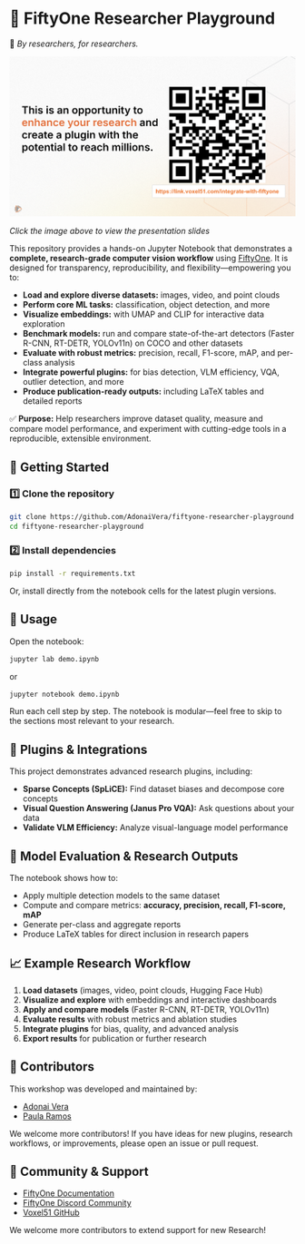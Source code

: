 # 🧠 FiftyOne Researcher Playground

👋 *By researchers, for researchers.*

[![FiftyOne Researcher Playground Slides](assets/slides.png)](https://link.voxel51.com/by-for-researchers)

*Click the image above to view the presentation slides*

This repository provides a hands-on Jupyter Notebook that demonstrates a **complete, research-grade computer vision workflow** using [FiftyOne](https://voxel51.com/fiftyone/). It is designed for transparency, reproducibility, and flexibility—empowering you to:

- **Load and explore diverse datasets:** images, video, and point clouds
- **Perform core ML tasks:** classification, object detection, and more
- **Visualize embeddings:** with UMAP and CLIP for interactive data exploration
- **Benchmark models:** run and compare state-of-the-art detectors (Faster R-CNN, RT-DETR, YOLOv11n) on COCO and other datasets
- **Evaluate with robust metrics:** precision, recall, F1-score, mAP, and per-class analysis
- **Integrate powerful plugins:** for bias detection, VLM efficiency, VQA, outlier detection, and more
- **Produce publication-ready outputs:** including LaTeX tables and detailed reports

✅ **Purpose:** Help researchers improve dataset quality, measure and compare model performance, and experiment with cutting-edge tools in a reproducible, extensible environment.

## 🚀 Getting Started

### 1️⃣ Clone the repository

```bash
git clone https://github.com/AdonaiVera/fiftyone-researcher-playground
cd fiftyone-researcher-playground
```

### 2️⃣ Install dependencies

```bash
pip install -r requirements.txt
```
Or, install directly from the notebook cells for the latest plugin versions.


## 📓 Usage

Open the notebook:

```bash
jupyter lab demo.ipynb
```
or
```bash
jupyter notebook demo.ipynb
```

Run each cell step by step. The notebook is modular—feel free to skip to the sections most relevant to your research.


## 🧩 Plugins & Integrations

This project demonstrates advanced research plugins, including:

- **Sparse Concepts (SpLiCE):** Find dataset biases and decompose core concepts
- **Visual Question Answering (Janus Pro VQA):** Ask questions about your data
- **Validate VLM Efficiency:** Analyze visual-language model performance

## 🎯 Model Evaluation & Research Outputs

The notebook shows how to:

- Apply multiple detection models to the same dataset
- Compute and compare metrics: **accuracy, precision, recall, F1-score, mAP**
- Generate per-class and aggregate reports
- Produce LaTeX tables for direct inclusion in research papers

## 📈 Example Research Workflow

1. **Load datasets** (images, video, point clouds, Hugging Face Hub)
2. **Visualize and explore** with embeddings and interactive dashboards
3. **Apply and compare models** (Faster R-CNN, RT-DETR, YOLOv11n)
4. **Evaluate results** with robust metrics and ablation studies
5. **Integrate plugins** for bias, quality, and advanced analysis
6. **Export results** for publication or further research

## 👥 Contributors

This workshop was developed and maintained by:

- [Adonai Vera](https://github.com/AdonaiVera) 
- [Paula Ramos](https://github.com/paularamo) 

We welcome more contributors! If you have ideas for new plugins, research workflows, or improvements, please open an issue or pull request.

## 💬 Community & Support

- [FiftyOne Documentation](https://docs.voxel51.com/)
- [FiftyOne Discord Community](https://community.voxel51.com/)
- [Voxel51 GitHub](https://github.com/voxel51/fiftyone)

We welcome more contributors to extend support for new Research! 
